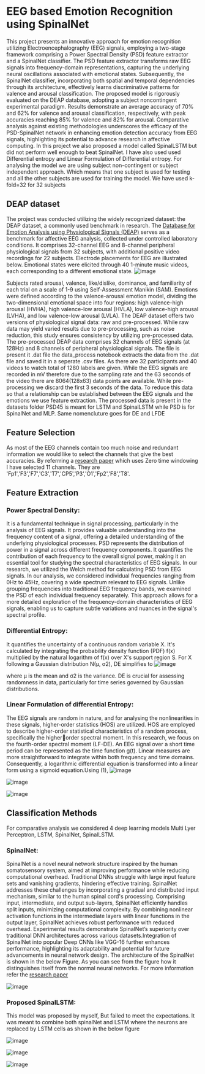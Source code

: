 # EEG based Emotion Recognition using SpinalNet
This project presents an innovative approach for emotion recognition utilizing Electroencephalography (EEG) signals, employing a two-stage framework comprising a Power Spectral Density (PSD) feature extractor and a 
SpinalNet classifier. The PSD feature extractor transforms raw EEG signals into frequency-domain representations, capturing the underlying neural oscillations associated with emotional states. Subsequently, the 
SpinalNet classifier, incorporating both spatial and temporal dependencies through its architecture, effectively learns discriminative patterns for valence and arousal classification. The proposed model is rigorously 
evaluated on the DEAP database, adopting a subject noncontingent experimental paradigm. Results demonstrate an average accuracy of 70% and 62% for valence and arousal classification, respectively, with peak accuracies 
reaching 85% for valence and 82% for arousal. Comparative analysis against existing methodologies underscores the efficacy of the PSD-SpinalNet network in enhancing emotion detection accuracy from EEG signals, highlighting 
its potential to advance research in affective computing. In this project we also proposed a model called SpinalLSTM but did not perform well enough to beat SpinalNet. I have also used used Differential entropy and Linear
Formulation of Differential entropy. For analysing the model we are using subject non-contingent or subject independent approach. Which means that one subject is used for testing and all the other subjects are used for 
training the model. We have used k-fold=32 for 32 subjects

## DEAP dataset
The project was conducted utilizing the widely recognized dataset: the DEAP dataset, a commonly used benchmark in research. The [Database for Emotion Analysis using Physiological Signals (DEAP)](https://www.eecs.qmul.ac.uk/mmv/datasets/deap/)
serves as a benchmark for affective EEG analysis, collected under controlled laboratory conditions. It comprises 32-channel EEG and 8-channel peripheral physiological signals from 32 subjects, with additional positive 
video recordings for 22 subjects. Electrode placements for EEG are illustrated below. Emotional states were elicited through 40 1-minute music videos, each corresponding to a different emotional state. 
                        ![image](https://github.com/user-attachments/assets/16543b55-5835-4bc6-8886-fc0cef1dc198)

Subjects rated arousal, valence, like/dislike, dominance, and familiarity of each trial on a scale of 1-9 using Self-Assessment Manikin (SAM). Emotions were defined according to the valence-arousal emotion model, 
dividing the two-dimensional emotional space into four regions: high valence-high arousal (HVHA), high valence-low arousal (HVLA), low valence-high arousal (LVHA), and low valence-low arousal (LVLA). The DEAP dataset 
offers two versions of physiological signal data: raw and pre-processed. While raw data may yield varied results due to pre-processing, such as noise reduction, this study ensures consistency by utilizing pre-processed 
data. The pre-processed DEAP data comprises 32 channels of EEG signals (at 128Hz) and 8 channels of peripheral physiological signals. The file is present it .dat file the data_process notebook extracts the data from the 
.dat file and saved it in a seperate .csv files. As there are 32 participants and 40 videos to watch total of 1280 labels are given. While the EEG signals are recorded in mV therefore due to the sampling rate and the 
63 seconds of the video there are 8064(128x63) data points are available. While pre-processing we discard the first 3 seconds of the data. To reduce this data so that a relationship can be established between the EEG signals
and the emotions we use feature extraction. The processed data is present in the datasets folder PSD45 is meant for LSTM and SpinalLSTM while PSD is for SpinalNet and MLP. Same nomencluture goes for DE and LFDE

## Feature Selection
As most of the EEG channels contain too much noise and redundant information we would like to select the channels that give the best accuracies. By referrring a [research paper](https://www.nature.com/articles/s41598-021-86345-5#:~:text=We%20used%20the%20zero%2Dtime,evaluated%20using%20the%20DEAP%20database.) 
which uses Zero time windowing I have selected 11 channels. They are 'Fp1','F3','F7','C3','T7','CP5','P3','O1','Fp2','F8','T8'.

## Feature Extraction
### Power Spectral Density:
It is a fundamental technique in signal processing, particularly in the analysis of EEG signals. It provides valuable understanding into the frequency content of a signal, offering a detailed understanding of the 
underlying physiological processes. PSD represents the distribution of power in a signal across different frequency components. It quantifies the contribution of each frequency to the overall signal power, making 
it an essential tool for studying the spectral characteristics of EEG signals. In our research, we utilized the Welch method for calculating PSD from EEG signals. In our analysis, we considered individual frequencies 
ranging from 0Hz to 45Hz, covering a wide spectrum relevant to EEG signals. Unlike grouping frequencies into traditional EEG frequency bands, we examined the PSD of each individual frequency separately. This approach 
allows for a more detailed exploration of the frequency-domain characteristics of EEG signals, enabling us to capture subtle variations and nuances in the signal's spectral profile.

### Differential Entropy:
It quantifies the uncertainty of a continuous random variable X. It's calculated by integrating the probability density function (PDF) f(x) multiplied by the natural logarithm of f(x) over X's support region S. 
For X following a Gaussian distribution N(μ, σ2), DE simplifies to 
![image](https://github.com/user-attachments/assets/e5f4db42-9260-4fc0-a832-886d07968dc0)

where μ is the mean and σ2 is the variance. DE is crucial for assessing randomness in data, particularly for time series governed by Gaussian distributions.

### Linear Formulation of differential Entropy:
The EEG signals are random in nature, and for analysing the nonlinearities in these signals, higher-order statistics (HOS) are utilized. HOS are employed to describe higher-order statistical characteristics of a random 
process, specifically the higherorder spectral moment. In this research, we focus on the fourth-order spectral moment (LF-DE). An EEG signal over a short time period can be represented as the time function g(t). Linear 
measures are more straightforward to integrate within both frequency and time domains. Consequently, a logarithmic differential equation is transformed into a linear form using a sigmoid equation.Using (1),
![image](https://github.com/user-attachments/assets/17d97354-ef9a-4574-a36e-f588a219e759)

![image](https://github.com/user-attachments/assets/7517bf8c-a87e-4753-b3cb-c3d8506c4748)

![image](https://github.com/user-attachments/assets/d9a31d3b-7be5-4b46-a8f2-39a1a5b4d299)

## Classification Methods
For comparative analysis we considered 4 deep learning models Multi Lyer Perceptron, LSTM, SpinalNet, SpinalLSTM.

### SpinalNet:
SpinalNet is a novel neural network structure inspired by the human somatosensory system, aimed at improving performance while reducing computational overhead. Traditional DNNs struggle with large input feature sets 
and vanishing gradients, hindering effective training. SpinalNet addresses these challenges by incorporating a gradual and distributed input mechanism, similar to the human spinal cord's processing. Comprising input,
intermediate, and output sub-layers, SpinalNet efficiently handles split inputs, minimizing computational complexity. By combining nonlinear activation functions in the intermediate layers with linear functions in 
the output layer, SpinalNet achieves robust performance with reduced overhead. Experimental results demonstrate SpinalNet’s superiority over traditional DNN architectures across various datasets.Integration of SpinalNet into popular Deep
CNNs like VGG-16 further enhances performance, highlighting its adaptability and potential for future advancements in neural network design. The architecture of the SpinalNet is shown in the below Figure. As you can see from the figure how it
distinguishes itself from the normal neural networks. For more information refer the [research paper](https://arxiv.org/pdf/2007.03347)

![image](https://github.com/user-attachments/assets/22c78a2e-1a44-4186-beb4-b164a232be41)

### Proposed SpinalLSTM:
This model was proposed by myself, But failed to meet the expectations. It was meant to combine both spinalNet and LSTM where the neurons are replaced by LSTM cells as shown in the below figure

![image](https://github.com/user-attachments/assets/2fe6d494-e46e-485c-be76-7ae624c7b39e)

![image](https://github.com/user-attachments/assets/35833ed8-2cb9-4931-9071-876c00231bfc)

![image](https://github.com/user-attachments/assets/31f7d864-3ca2-4daa-bf17-c56f6484b382)



